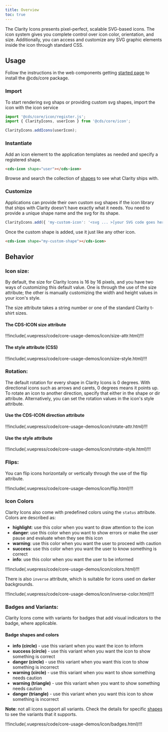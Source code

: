 ```yaml
---
title: Overview
toc: true
---
```


The Clarity Icons presents pixel-perfect, scalable SVG-based icons. The icon system gives you complete control over icon color, orientation, and size. Additionally, you can access and customize any SVG graphic elements inside the icon through standard CSS.

## Usage

Follow the instructions in the web components getting [started page](/web-components/get-started) to install the @cds/core package.

### Import

To start rendering svg shaps or providing custom svg shapes, import the icon with the icon service

<doc-code>

```typescript
import '@cds/core/icon/register.js';
import { ClarityIcons, userIcon } from '@cds/core/icon';

ClarityIcons.addIcons(userIcon);
```

</doc-code>

### Instantiate

Add an icon element to the application templates as needed and specify a registered shape.

<doc-code>

```html
<cds-icon shape="user"></cds-icon>
```

</doc-code>

Browse and search the collection of [shapes](/foundation/icons/shapes) to see what Clarity ships with.

### Customize

Applications can provide their own custom svg shapes if the icon library that ships with Clarity doesn't have exactly what it needs. You need to provide a unique shape name and the svg for its shape.

<doc-code>

```typescript
ClarityIcons.add({ 'my-custom-icon': '<svg ... >[your SVG code goes here]</svg>' });
```

</doc-code>

Once the custom shape is added, use it just like any other icon.

<doc-code>

```html
<cds-icon shape="my-custom-shape"></cds-icon>
```

</doc-code>

## Behavior

### Icon size:

By default, the size for Clarity Icons is 16 by 16 pixels, and you have two ways of customizing this default value. One is through the use of the size attribute; the other is manually customizing the width and height values in your icon's style.

The size attribute takes a string number or one of the standard Clarity t-shirt sizes.

#### The CDS-ICON size attribute

<doc-demo>
!!!include(.vuepress/code/core-usage-demos/icon/size-attr.html)!!!
</doc-demo>

#### The style attribute (CSS)

<doc-demo>
!!!include(.vuepress/code/core-usage-demos/icon/size-style.html)!!!
</doc-demo>

### Rotation:

The default rotation for every shape in Clarity Icons is 0 degrees. With directional icons such as arrows and carets, 0 degrees means it points up. To rotate an icon to another direction, specify that either in the shape or dir attribute. Alternatively, you can set the rotation values in the icon's style attribute.

#### Use the CDS-ICON direction attribute

<doc-demo>
!!!include(.vuepress/code/core-usage-demos/icon/rotate-attr.html)!!!
</doc-demo>

#### Use the style attribute

<doc-demo>
!!!include(.vuepress/code/core-usage-demos/icon/rotate-style.html)!!!
</doc-demo>

### Flips:

You can flip icons horizontally or vertically through the use of the flip attribute.

<doc-demo>
!!!include(.vuepress/code/core-usage-demos/icon/flip.html)!!!
</doc-demo>

### Icon Colors

Clarity Icons also come with predefined colors using the `status` attribute.
Colors are described as:

- **highlight**: use this color when you want to draw attention to the icon
- **danger**: use this color when you want to show errors or make the user pause and evaluate when they see this icon
- **warning**: use this color when you want the user to proceed with caution
- **success**: use this color when you want the user to know something is correct
- **info**: use this color when you want the user to be informed

<doc-demo>

!!!include(.vuepress/code/core-usage-demos/icon/colors.html)!!!

</doc-demo>

There is also `inverse` attribute, which is suitable for icons used on darker backgrounds.

<doc-demo>

!!!include(.vuepress/code/core-usage-demos/icon/inverse-color.html)!!!

</doc-demo>

### Badges and Variants:

Clarity Icons come with variants for badges that add visual indicators to the badge, where applicable.

#### Badge shapes and colors

- **info (circle)** - use this variant when you want the icon to inform
- **success (circle)** - use this variant when you want the icon to show something is correct
- **danger (circle)** - use this variant when you want this icon to show something is incorrect
- **warning (circle)** - use this variant when you want to show something needs caution
- **warning (triangle)** - use this variant when you want to show something needs caution
- **danger (triangle)** - use this variant when you want this icon to show something is incorrect

**Note**: not all icons support all variants. Check the details for specific [shapes](/foundation/icons/shapes) to see the variants that it supports.

<doc-demo>

!!!include(.vuepress/code/core-usage-demos/icon/badges.html)!!!

</doc-demo>
